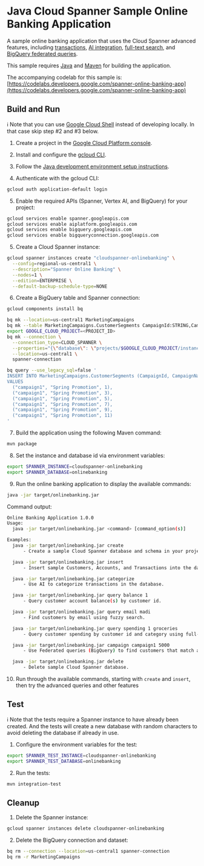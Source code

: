 # Java Cloud Spanner Sample Online Banking Application

A sample online banking application that uses the Cloud Spanner advanced features, including [transactions](https://cloud.google.com/spanner/docs/transactions), [AI integration](https://cloud.google.com/spanner/docs/ml), [full-text search](https://cloud.google.com/spanner/docs/full-text-search), and [BigQuery federated queries](https://cloud.google.com/spanner/docs/databoost/databoost-run-queries).

This sample requires [Java](https://www.java.com/en/download/) and [Maven](http://maven.apache.org/) for building the application.

The accompanying codelab for this sample is: [https://codelabs.developers.google.com/spanner-online-banking-app](https://codelabs.developers.google.com/spanner-online-banking-app)

## Build and Run

ℹ️ Note that you can use [Google Cloud Shell](https://cloud.google.com/shell/docs) instead of developing locally.  In that case skip step #2 and #3 below.

1. Create a project in the [Google Cloud Platform console](https://console.cloud.google.com/).

2. Install and configure the [gcloud CLI](https://cloud.google.com/sdk/docs/install-sdk).

3. Follow the [Java development environment setup instructions](https://cloud.google.com/java/docs/setup).

4. Authenticate with the gcloud CLI:

```bash
gcloud auth application-default login
```

5. Enable the required APIs (Spanner, Vertex AI, and BigQuery) for your project:

```bash
gcloud services enable spanner.googleapis.com
gcloud services enable aiplatform.googleapis.com
gcloud services enable bigquery.googleapis.com
gcloud services enable bigqueryconnection.googleapis.com
```

5. Create a Cloud Spanner instance:

```bash
gcloud spanner instances create "cloudspanner-onlinebanking" \
  --config=regional-us-central1 \
  --description="Spanner Online Banking" \
  --nodes=1 \
  --edition=ENTERPRISE \
  --default-backup-schedule-type=NONE
```

6. Create a BigQuery table and Spanner connection:

```bash
gcloud components install bq

bq mk --location=us-central1 MarketingCampaigns
bq mk --table MarketingCampaigns.CustomerSegments CampaignId:STRING,CampaignName:STRING,CustomerId:INT64
export GOOGLE_CLOUD_PROJECT=<PROJECT_ID>
bq mk --connection \
  --connection_type=CLOUD_SPANNER \
  --properties="{\"database\": \"projects/$GOOGLE_CLOUD_PROJECT/instances/cloudspanner-onlinebanking/databases/onlinebanking\", \"useParallelism\": true, \"useDataBoost\": true}" \
  --location=us-central1 \
  spanner-connection

bq query --use_legacy_sql=false '
INSERT INTO MarketingCampaigns.CustomerSegments (CampaignId, CampaignName, CustomerId)
VALUES
  ("campaign1", "Spring Promotion", 1),
  ("campaign1", "Spring Promotion", 3),
  ("campaign1", "Spring Promotion", 5),
  ("campaign1", "Spring Promotion", 7),
  ("campaign1", "Spring Promotion", 9),
  ("campaign1", "Spring Promotion", 11)
'
```

7. Build the application using the following Maven command:

```bash
mvn package
```

8. Set the instance and database id via environment variables:

```bash
export SPANNER_INSTANCE=cloudspanner-onlinebanking
export SPANNER_DATABASE=onlinebanking
```

9. Run the online banking application to display the available commands:

```bash
java -jar target/onlinebanking.jar
```

Command output:

```bash
Online Banking Application 1.0.0
Usage:
  java -jar target/onlinebanking.jar <command> [command_option(s)]

Examples:
  java -jar target/onlinebanking.jar create
      - Create a sample Cloud Spanner database and schema in your project.

  java -jar target/onlinebanking.jar insert
      - Insert sample Customers, Accounts, and Transactions into the database.

  java -jar target/onlinebanking.jar categorize
      - Use AI to categorize transactions in the database.

  java -jar target/onlinebanking.jar query balance 1
      - Query customer account balance(s) by customer id.

  java -jar target/onlinebanking.jar query email madi
      - Find customers by email using fuzzy search.

  java -jar target/onlinebanking.jar query spending 1 groceries
      - Query customer spending by customer id and category using full-text search.

  java -jar target/onlinebanking.jar campaign campaign1 5000
      - Use Federated queries (BigQuery) to find customers that match a marketing campaign by name based on a recent spending threshold.

  java -jar target/onlinebanking.jar delete
      - Delete sample Cloud Spanner database.
```

10. Run through the available commands, starting with `create` and `insert`, then try the advanced queries and other features

## Test

ℹ️ Note that the tests require a Spanner instance to have already been created.  And the tests will create a new database with random characters to avoid deleting the database if already in use.

1. Configure the environment variables for the test:

```bash
export SPANNER_TEST_INSTANCE=cloudspanner-onlinebanking
export SPANNER_TEST_DATABASE=onlinebanking
```

2. Run the tests:

```bash
mvn integration-test
```

## Cleanup

1. Delete the Spanner instance:

```bash
gcloud spanner instances delete cloudspanner-onlinebanking
```

2. Delete the BigQuery connection and dataset:

```bash
bq rm --connection --location=us-central1 spanner-connection
bq rm -r MarketingCampaigns
```
